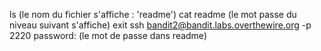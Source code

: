 ls
(le nom du fichier s'affiche : 'readme')
cat readme
(le mot passe du niveau suivant s'affiche)
exit
ssh bandit2@bandit.labs.overthewire.org -p 2220
password: (le mot de passe dans readme)

